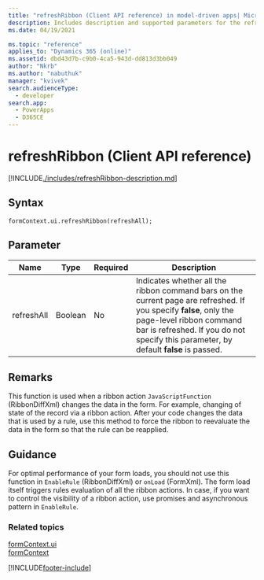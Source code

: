 ```yaml
---
title: "refreshRibbon (Client API reference) in model-driven apps| MicrosoftDocs"
description: Includes description and supported parameters for the refreshRibbon method.
ms.date: 04/19/2021

ms.topic: "reference"
applies_to: "Dynamics 365 (online)"
ms.assetid: dbd43d7b-c9b0-4ca5-943d-dd813d3bb049
author: "Nkrb"
ms.author: "nabuthuk"
manager: "kvivek"
search.audienceType: 
  - developer
search.app: 
  - PowerApps
  - D365CE
---
```

# refreshRibbon (Client API reference)



[!INCLUDE[./includes/refreshRibbon-description.md](./includes/refreshRibbon-description.md)]

## Syntax

`formContext.ui.refreshRibbon(refreshAll);`

## Parameter

|Name|Type|Required|Description|
|--|--|--|--|
|refreshAll|Boolean|No|Indicates whether all the ribbon command bars on the current page are refreshed. If you specify **false**, only the page-level ribbon command bar is refreshed. If you do not specify this parameter, by default **false** is passed.|

## Remarks

This function is used when a ribbon action `JavaScriptFunction` (RibbonDiffXml) changes the data in the form. For example, changing of state of the record via a ribbon action. After your code changes the data that is used by a rule, use this method to force the ribbon to reevaluate the data in the form so that the rule can be reapplied.

## Guidance

For optimal performance of your form loads, you should not use this function in `EnableRule` (RibbonDiffXml) or `onLoad` (FormXml). The form load itself triggers rules evaluation of all the ribbon actions. In case, if you want to control the visibility of a ribbon action, use promises and asynchronous pattern in `EnableRule`.


### Related topics

[formContext.ui](../formContext-ui.md)      
[formContext](../../clientapi-form-context.md)



[!INCLUDE[footer-include](../../../../../includes/footer-banner.md)]
